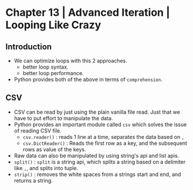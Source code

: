 # Chapter 13 | Advanced Iteration | Looping Like Crazy #

## Introduction ##

* We can optimize loops with this 2 approaches.
    - better loop syntax.
    - better loop performance.
* Python provides both of the above in terms of `comprehension`.

## CSV ##
* CSV can be read by just using the plain vanilla file read. Just that we have to put effort to manipulate the data.
* Python provides an important module called `csv` which solves the issue of reading CSV file.
    - `csv.reader()` : reads 1 line at a time, separates the data based on `,`
    - `csv.DictReader()` : Reads the first row as a key, and the subsequent rows as value of the keys.
* Raw data can also be manipulated by using string's api and list apis.
* `split()` : `split` is a string api, which splits a string based on a delimiter like `,`, and splits into tuple.
* `strip()` : removes the white spaces from a strings start and end, and returns a string.

